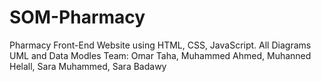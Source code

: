 # SOM-Pharmacy
Pharmacy Front-End Website using HTML, CSS, JavaScript.
All Diagrams UML and Data Modles
Team: Omar Taha, Muhammed Ahmed, Muhanned Helall, Sara Muhammed, Sara Badawy